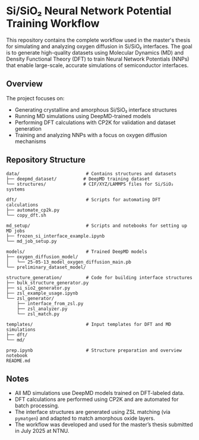 # **Si/SiO₂ Neural Network Potential Training Workflow**

This repository contains the complete workflow used in the master's thesis for simulating and analyzing oxygen diffusion in Si/SiO₂ interfaces. The goal is to generate high-quality datasets using Molecular Dynamics (MD) and Density Functional Theory (DFT) to train Neural Network Potentials (NNPs) that enable large-scale, accurate simulations of semiconductor interfaces.

## **Overview**

The project focuses on:
- Generating crystalline and amorphous Si/SiO₂ interface structures
- Running MD simulations using DeepMD-trained models
- Performing DFT calculations with CP2K for validation and dataset generation
- Training and analyzing NNPs with a focus on oxygen diffusion mechanisms

## Repository Structure

```
data/                         # Contains structures and datasets
├── deepmd_dataset/          # DeepMD training dataset
└── structures/              # CIF/XYZ/LAMMPS files for Si/SiO₂ systems

dft/                          # Scripts for automating DFT calculations
├── automate_cp2k.py
└── copy_dft.sh

md_setup/                     # Scripts and notebooks for setting up MD jobs
├── frozen_si_interface_example.ipynb
└── md_job_setup.py

models/                       # Trained DeepMD models
├── oxygen_diffusion_model/
│   └── 25-05-13_model_oxygen_diffusion_main.pb
└── preliminary_dataset_model/

structure_generation/         # Code for building interface structures
├── bulk_structure_generator.py
├── si_sio2_generator.py
├── zsl_example_usage.ipynb
└── zsl_generator/
    ├── interface_from_zsl.py
    ├── zsl_analyzer.py
    └── zsl_match.py

templates/                    # Input templates for DFT and MD simulations
├── dft/
└── md/

prep.ipynb                    # Structure preparation and overview notebook
README.md
```

## **Notes**

- All MD simulations use DeepMD models trained on DFT-labeled data.
- DFT calculations are performed using CP2K and are automated for batch processing.
- The interface structures are generated using ZSL matching (via `pymatgen`) and adapted to match amorphous oxide layers.
- The workflow was developed and used for the master’s thesis submitted in July 2025 at NTNU.
